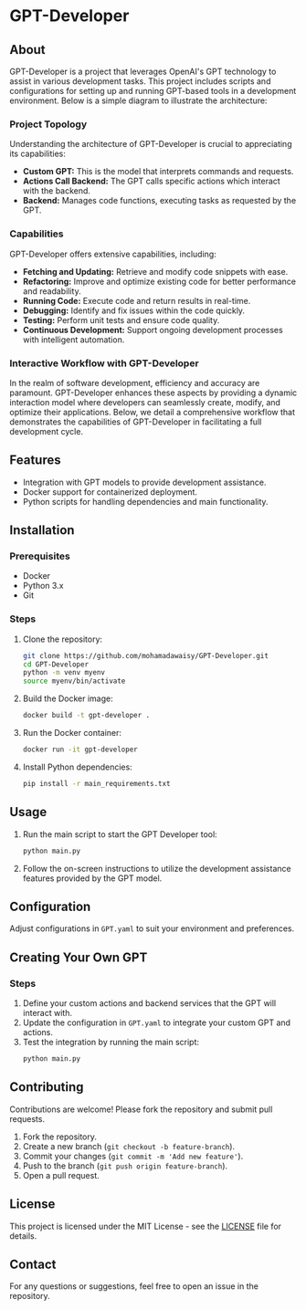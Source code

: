 # GPT-Developer

## About
GPT-Developer is a project that leverages OpenAI's GPT technology to assist in various development tasks. This project includes scripts and configurations for setting up and running GPT-based tools in a development environment. Below is a simple diagram to illustrate the architecture:

### Project Topology
Understanding the architecture of GPT-Developer is crucial to appreciating its capabilities:

- **Custom GPT:** This is the model that interprets commands and requests.
- **Actions Call Backend:** The GPT calls specific actions which interact with the backend.
- **Backend:** Manages code functions, executing tasks as requested by the GPT.

### Capabilities
GPT-Developer offers extensive capabilities, including:

- **Fetching and Updating:** Retrieve and modify code snippets with ease.
- **Refactoring:** Improve and optimize existing code for better performance and readability.
- **Running Code:** Execute code and return results in real-time.
- **Debugging:** Identify and fix issues within the code quickly.
- **Testing:** Perform unit tests and ensure code quality.
- **Continuous Development:** Support ongoing development processes with intelligent automation.

### Interactive Workflow with GPT-Developer
In the realm of software development, efficiency and accuracy are paramount. GPT-Developer enhances these aspects by providing a dynamic interaction model where developers can seamlessly create, modify, and optimize their applications. Below, we detail a comprehensive workflow that demonstrates the capabilities of GPT-Developer in facilitating a full development cycle.

## Features
- Integration with GPT models to provide development assistance.
- Docker support for containerized deployment.
- Python scripts for handling dependencies and main functionality.

## Installation

### Prerequisites
- Docker
- Python 3.x
- Git

### Steps
1. Clone the repository:
    ```sh
    git clone https://github.com/mohamadawaisy/GPT-Developer.git
    cd GPT-Developer
    python -m venv myenv
    source myenv/bin/activate
    ```
2. Build the Docker image:
    ```sh
    docker build -t gpt-developer .
    ```
3. Run the Docker container:
    ```sh
    docker run -it gpt-developer
    ```
4. Install Python dependencies:
    ```sh
    pip install -r main_requirements.txt
    ```

## Usage
1. Run the main script to start the GPT Developer tool:
    ```sh
    python main.py
    ```
2. Follow the on-screen instructions to utilize the development assistance features provided by the GPT model.

## Configuration
Adjust configurations in `GPT.yaml` to suit your environment and preferences.

## Creating Your Own GPT

### Steps
1. Define your custom actions and backend services that the GPT will interact with.
2. Update the configuration in `GPT.yaml` to integrate your custom GPT and actions.
3. Test the integration by running the main script:
    ```sh
    python main.py
    ```

## Contributing
Contributions are welcome! Please fork the repository and submit pull requests.

1. Fork the repository.
2. Create a new branch (`git checkout -b feature-branch`).
3. Commit your changes (`git commit -m 'Add new feature'`).
4. Push to the branch (`git push origin feature-branch`).
5. Open a pull request.

## License
This project is licensed under the MIT License - see the [LICENSE](LICENSE) file for details.

## Contact
For any questions or suggestions, feel free to open an issue in the repository.
